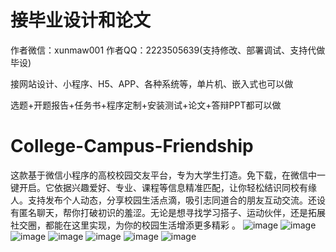 # 接毕业设计和论文
作者微信：xunmaw001  作者QQ：2223505639(支持修改、部署调试、支持代做毕设)

接网站设计、小程序、H5、APP、各种系统等，单片机、嵌入式也可以做

选题+开题报告+任务书+程序定制+安装测试+论文+答辩PPT都可以做
# College-Campus-Friendship
这款基于微信小程序的高校校园交友平台，专为大学生打造。免下载，在微信中一键开启。它依据兴趣爱好、专业、课程等信息精准匹配，让你轻松结识同校有缘人。支持发布个人动态，分享校园生活点滴，吸引志同道合的朋友互动交流。还设有匿名聊天，帮你打破初识的羞涩。无论是想寻找学习搭子、运动伙伴，还是拓展社交圈，都能在这里实现，为你的校园生活增添更多精彩 。 
![image](https://github.com/user-attachments/assets/fb74c374-3715-4f82-97a3-159a372456f4)
![image](https://github.com/user-attachments/assets/260d3d14-3949-4915-bb18-9545094fc2da)
![image](https://github.com/user-attachments/assets/929090ec-216f-46b5-b97a-7896653805fe)
![image](https://github.com/user-attachments/assets/2ecdd83c-9425-4b3b-8997-96085bad12e1)
![image](https://github.com/user-attachments/assets/c0bcf146-a1c9-4b90-918e-95532b2ed900)
![image](https://github.com/user-attachments/assets/74fe6817-241b-4cf0-90dc-fb4249ef8645)
![image](https://github.com/user-attachments/assets/edc53490-c927-466f-9bfd-b9638f554fc2)

